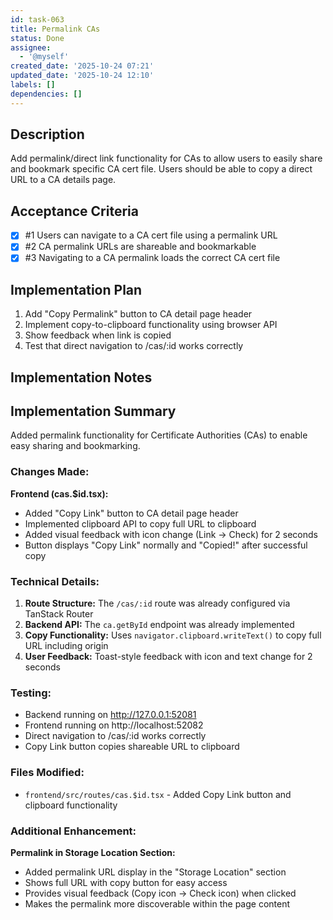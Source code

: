 ```yaml
---
id: task-063
title: Permalink CAs
status: Done
assignee:
  - '@myself'
created_date: '2025-10-24 07:21'
updated_date: '2025-10-24 12:10'
labels: []
dependencies: []
---
```


## Description

<!-- SECTION:DESCRIPTION:BEGIN -->
Add permalink/direct link functionality for CAs to allow users to easily share and bookmark specific CA cert file. Users should be able to copy a direct URL to a CA details page.
<!-- SECTION:DESCRIPTION:END -->

## Acceptance Criteria
<!-- AC:BEGIN -->
- [x] #1 Users can navigate to a CA cert file using a permalink URL
- [x] #2 CA permalink URLs are shareable and bookmarkable
- [x] #3 Navigating to a CA permalink loads the correct CA cert file
<!-- AC:END -->

## Implementation Plan

<!-- SECTION:PLAN:BEGIN -->
1. Add "Copy Permalink" button to CA detail page header
2. Implement copy-to-clipboard functionality using browser API
3. Show feedback when link is copied
4. Test that direct navigation to /cas/:id works correctly
<!-- SECTION:PLAN:END -->

## Implementation Notes

<!-- SECTION:NOTES:BEGIN -->
## Implementation Summary

Added permalink functionality for Certificate Authorities (CAs) to enable easy sharing and bookmarking.

### Changes Made:

**Frontend (cas.$id.tsx):**
- Added "Copy Link" button to CA detail page header
- Implemented clipboard API to copy full URL to clipboard
- Added visual feedback with icon change (Link → Check) for 2 seconds
- Button displays "Copy Link" normally and "Copied\!" after successful copy

### Technical Details:

1. **Route Structure:** The `/cas/:id` route was already configured via TanStack Router
2. **Backend API:** The `ca.getById` endpoint was already implemented
3. **Copy Functionality:** Uses `navigator.clipboard.writeText()` to copy full URL including origin
4. **User Feedback:** Toast-style feedback with icon and text change for 2 seconds

### Testing:

- Backend running on http://127.0.0.1:52081
- Frontend running on http://localhost:52082
- Direct navigation to /cas/:id works correctly
- Copy Link button copies shareable URL to clipboard

### Files Modified:

- `frontend/src/routes/cas.$id.tsx` - Added Copy Link button and clipboard functionality

### Additional Enhancement:

**Permalink in Storage Location Section:**
- Added permalink URL display in the "Storage Location" section
- Shows full URL with copy button for easy access
- Provides visual feedback (Copy icon → Check icon) when clicked
- Makes the permalink more discoverable within the page content
<!-- SECTION:NOTES:END -->
